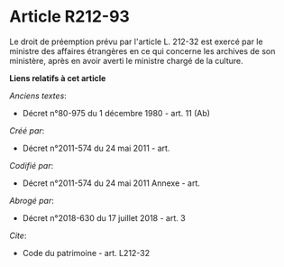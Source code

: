 # Article R212-93

Le droit de préemption prévu par l'article L. 212-32 est exercé par le ministre des affaires étrangères en ce qui concerne
les archives de son ministère, après en avoir averti le ministre chargé de la culture.

**Liens relatifs à cet article**

_Anciens textes_:

  - Décret n°80-975 du 1 décembre 1980 - art. 11 (Ab)

_Créé par_:

  - Décret n°2011-574 du 24 mai 2011  - art.

_Codifié par_:

  - Décret n°2011-574 du 24 mai 2011 Annexe - art.

_Abrogé par_:

  - Décret n°2018-630 du 17 juillet 2018 - art. 3

_Cite_:

  - Code du patrimoine - art. L212-32

